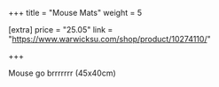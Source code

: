 +++
title = "Mouse Mats"
weight = 5

[extra]
price = "25.05"
link = "https://www.warwicksu.com/shop/product/10274110/"

+++

Mouse go brrrrrrr (45x40cm)
